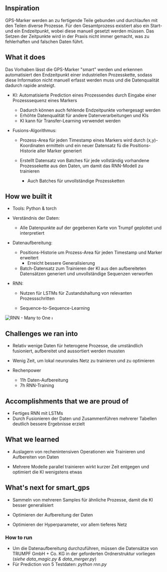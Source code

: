 ## Inspiration
GPS-Marker werden an zu fertigende Teile gebunden und durchlaufen mit den Teilen diverse Prozesse. Für den Gesamtprozess existiert also ein Start- und ein Endzeitpunkt, wobei diese manuell gesetzt werden müssen. Das Setzen der Zeitpunkte wird in der Praxis nicht immer gemacht, was zu fehlerhaften und falschen Daten führt.

## What it does

Das Vorhaben lässt die GPS-Marker "smart" werden und erkennen automatisiert den Endzeitpunkt einer industriellen Prozesskette, sodass diese Information nicht manuell erfasst werden muss und die Datenqualität dadurch rapide ansteigt.

* KI: Automatisierte Prediction eines Prozessendes durch Eingabe einer Prozesssequenz eines Markers

  * Dadurch können auch fehlende Endzeitpunkte vorhergesagt werden
  * Erhöhte Datenqualität für andere Datenverarbeitungen und KIs
  * KI kann für Transfer-Learning verwendet werden


* Fusions-Algorithmus:
  * Prozess-Area für jeden Timestamp eines Markers wird durch (x,y)-Koordinaten ermitteln und ein neuer Datensatz fü die Positions-Historie aller Marker generiert


  * Erstellt Datensatz von Batches für jede vollständig vorhandene Prozessekette aus den Daten, um damit das RNN-Modell zu trainieren
    * Auch Batches für unvollständige Prozessketten


## How we built it
* Tools: Python & torch

* Verständnis der Daten:

  * Alle Datenpunkte auf der gegebenen Karte von Trumpf geplottet und interpretiert

* Datenaufbereitung:

  * Positions-Historie um Prozess-Area für jeden Timestamp und Marker erweitert
    * Erreicht bessere Generalisierung
  * Batch-Datensatz zum Trainieren der KI aus den aufbereiteten Datensätzen generiert und unvollständige Sequenzen verworfen

* RNN:

  * Nutzen für LSTMs für Zustandshaltung von relevanten Prozessschritten

  * Sequence-to-Sequence-Learning

![RNN - Many to One](https://i.stack.imgur.com/F7qzk.jpg)
<img src="https://i.ytimg.com/vi/kMLl-TKaEnc/maxresdefault.jpg" alt="LSTM" height="10"/>

## Challenges we ran into
* Relativ wenige Daten für heterogene Prozesse, die umständlich fusioniert, aufbereitet und aussortiert werden mussten


* Wenig Zeit, um lokal neuronales Netz zu trainieren und zu optimieren
* Rechenpower
  * 11h Daten-Aufbereitung
  * 7h RNN-Training

## Accomplishments that we are proud of
* Fertiges RNN mit LSTMs
* Durch Fusionieren der Daten und Zusammenführen mehrerer Tabellen deutlich bessere Ergebnisse erzielt

## What we learned
* Auslagern von rechenintensiven Operationen wie Trainieren und Aufbereiten von Daten


* Mehrere Modelle parallel trainieren wirkt kurzer Zeit entgegen und optimiert die KI wenigstens etwas

## What's next for smart_gps
* Sammeln von mehreren Samples für ähnliche Prozesse, damit die KI besser generalisiert


* Optimieren der Aufbereitung der Daten
* Optimieren der Hyperparameter, vor allem tieferes Netz



### How to run

* Um die Datenaufbereitung durchzuführen, müssen die Datensätze von TRUMPF GmbH + Co. KG in der geforderten Ordnerstruktur vorliegen (*siehe data_magic.py & data_merger.py*)
* Für Prediction von 5 Testdaten: *python rnn.py*
